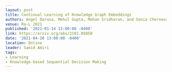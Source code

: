 ```yaml
---
layout: post
title: Continual Learning of Knowledge Graph Embeddings
authors: Angel Daruna, Mehul Gupta, Mohan Sridharan, and Sonia Chernova
venue: Ra-L 2021
published: '2021-01-14 13:00:00 -0400'
link: https://arxiv.org/abs/2101.05850
date: '2021-04-20 13:00:00 -0400'
location: Online
leader: Saeid Amiri
tags:
- Learning
- Knowledge-based Sequential Decision Making
---
```

